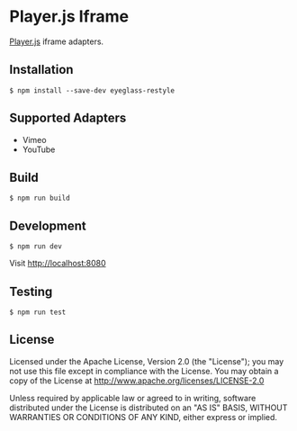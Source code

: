 # Player.js Iframe

[Player.js](https://github.com/embedly/player.js/) iframe adapters.

## Installation

```
$ npm install --save-dev eyeglass-restyle
```

## Supported Adapters

- Vimeo
- YouTube

## Build

```
$ npm run build
```

## Development

```
$ npm run dev
```

Visit [http://localhost:8080](http://localhost:8080)

## Testing

```
$ npm run test
```

## License

Licensed under the Apache License, Version 2.0 (the "License"); you may not use this file except in compliance with the License. You may obtain a copy of the License at http://www.apache.org/licenses/LICENSE-2.0

Unless required by applicable law or agreed to in writing, software distributed under the License is distributed on an "AS IS" BASIS, WITHOUT WARRANTIES OR CONDITIONS OF ANY KIND, either express or implied.